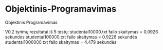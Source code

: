# Objektinis-Programavimas
Objektinis Programavimas

V0.2 tyrimų rezultatai iš 5 testų:
studentai10000.txt failo skaitymas = 0.0926 sekundės
studentai100000.txt failo skaitymas = 0.9226 sekundės
studentai1000000.txt failo skaitymas = 4.479 sekundės

